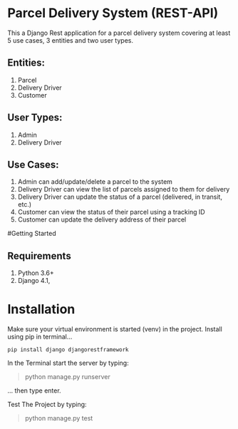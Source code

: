 # Parcel Delivery System (REST-API)
This a Django Rest application for a parcel delivery system covering at least 5 use cases, 3 entities and two user types.

## Entities:
1. Parcel
2. Delivery Driver
3. Customer

## User Types:
1. Admin
2. Delivery Driver

## Use Cases:
1. Admin can add/update/delete a parcel to the system
2. Delivery Driver can view the list of parcels assigned to them for delivery
3. Delivery Driver can update the status of a parcel (delivered, in transit, etc.)
4. Customer can view the status of their parcel using a tracking ID
5. Customer can update the delivery address of their parcel

#Getting Started

## Requirements

1. Python 3.6+
2. Django 4.1,

# Installation
Make sure your virtual environment is started (venv) in the project.
Install using pip in terminal... 

``` pip install django djangorestframework ```

In the Terminal start the server by typing:

> python manage.py runserver

... then type enter.

Test The Project by typing:

> python manage.py test
 



